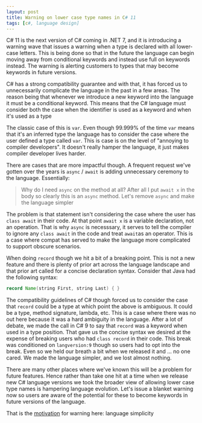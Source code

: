 ```yaml
---
layout: post
title: Warning on lower case type names in C# 11
tags: [c#, language design]
---
```


C# 11 is the next version of C# coming in .NET 7, and it is introducing a warning wave that issues a warning when a type is declared with all lower-case letters. This is being done so that in the future the language can begin moving away from conditional keywords and instead use full on keywords instead. The warning is alerting customers to types that may become keywords in future versions.

C# has a strong compatibility guarantee and with that, it has forced us to unnecessarily complicate the language in the past in a few areas. The reason being that whenever we introduce a new keyword into the language it must be a conditional keyword. This means that the C# language must consider both the case when the identifier is used as a keyword and when it's used as a type

The classic case of this is `var`. Even though 99.999% of the time `var` means that it's an inferred type the language has to consider the case where the user defined a type called `var`. This is case is on the level of "annoying to compiler developers". It doesn't really hamper the language, it just makes compiler developer lives harder. 

There are cases that are more impactful though. A frequent request we've gotten over the years is `async` / `await` is adding unnecessary ceremony to the language. Essentially:

> Why do I need `async` on the method at all? After all I put `await x` in the body so clearly this is an `async` method. Let's remove `async` and make the language simpler

The problem is that statement isn't considering the case where the user has `class await` in their code. At that point `await x` is a variable declaration, not an operation. That is why `async` is necesssary, it serves to tell the compiler to ignore any `class await` in the code and treat `await`as an operator. This is a case where compat has served to make the language more complicated to support obscure scenarios. 

When doing `record` though we hit a bit of a breaking point. This is not a new feature and there is plenty of prior art across the language landscape and that prior art called for a concise declaration syntax. Consider that Java had the following syntax:

```java
record Name(string First, string Last) { }
```

The compatibility guidelines of C# though forced us to consider the case that `record` could be a type at which point the above is ambiguous. It could be a type, method signature, lambda, etc. This is a case where there was no out here because it was a hard ambiguity in the language. After a lot of debate, we made the call in C# 9 to say that `record` was a keyword when used in a type position. That gave us the concise syntax we desired at the expense of breaking users who had `class record` in their code. This break was conditioned on `langversion:9` though so users had to opt into the break. Even so we held our breath a bit when we released it and ... no one cared. We made the language simpler, and we lost almost nothing.

There are many other places where we've known this will be a problem for future features. Hence rather than take one hit at a time when we release new C# language versions we took the broader view of allowing lower case type names is hampering language evolution. Let's issue a blanket warning now so users are aware of the potential for these to become keywords in future versions of the language.

That is the [motivation](https://github.com/dotnet/roslyn/issues/56653) for warning here: language simplicity 


